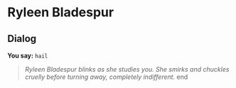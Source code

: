# Ryleen Bladespur
## Dialog

**You say:** `hail`



>*Ryleen Bladespur blinks as she studies you. She smirks and chuckles cruelly before turning away, completely indifferent.*
end

